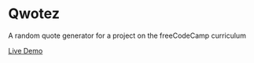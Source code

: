# Qwotez

A random quote generator for a project on the freeCodeCamp curriculum

[Live Demo](https://tranquil-badlands-70329.herokuapp.com/)